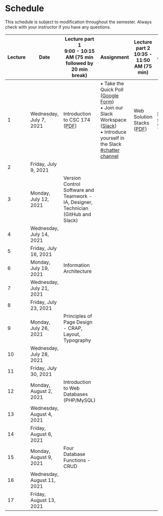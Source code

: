 # **Schedule**
This schedule is subject to modification throughout the semester. Always check with your instructor if you have any questions.

| Lecture | Date | Lecture part 1<br>9:00 - 10:15 AM (75 min followed by 20 min break) | Assignment | Lecture part 2<br>10:35 - 11:50 AM (75 min) | Assignment |
| ------- | ---- | ------------------------------------------------------------ | ---------- | ------------------------------------------- | ---------- |
| 1       | Wednesday, July 7, 2021     | Introduction to CSC 174 ([PDF](01a-introduction-to-csc174/introduction-to-csc174.pdf)) | &bull; Take the Quick Poll ([Google Form](https://forms.gle/E1iUXuQZVVX6bJ956))<br>&bull; Join our Slack Workspace ([Slack](https://join.slack.com/t/csc174/signup))<br>&bull; Introduce yourself in the Slack [#chatter channel](https://app.slack.com/client/T0263D6G5LN/C026GBTGMK6) | Web Solution Stacks ([PDF](01b-web-solution-stacks/web-solution-stacks.pdf)) | [Lab 1: Initial City Website](lab01-initial-city-website/instructions.md) |
| 2       | Friday, July 9, 2021     |                                                              |            |                                             |            |
| 3       | Monday, July 12, 2021     | Version Control Software and Teamwork - IA,  Designer, Technician (GitHub and Slack) |            |                                             |            |
| 4       | Wednesday, July 14, 2021     |                                                              |            |                                             |            |
| 5       | Friday, July 16, 2021     |                                                              |            |                                             |            |
| 6       | Monday, July 19, 2021     | Information Architecture |            |                                             |            |
| 7       | Wednesday, July 21, 2021     |                                                              |            |                                             |            |
| 8       | Friday, July 23, 2021     |                                                              |            |                                             |            |
| 9       | Monday, July 26, 2021     | Principles of Page Design - CRAP, Layout,  Typography |            |                                             |            |
| 10      | Wednesday, July 28, 2021     |                                                              |            |                                             |            |
| 11      | Friday, July 30, 2021     |                                                              |            |                                             |            |
| 12      | Monday, August 2, 2021     | Introduction to Web Databases (PHP/MySQL) |            |                                             |            |
| 13      | Wednesday, August 4, 2021     |                                                              |            |                                             |            |
| 14      | Friday, August 6, 2021     |                                                              |            |                                             |            |
| 15      | Monday, August 9, 2021     | Four Database Functions - CRUD |            |                                             |            |
| 16      | Wednesday, August 11, 2021     |                                                              |            |                                             |            |
| 17      | Friday, August 13, 2021     |                                                              |            |                                             |            |

